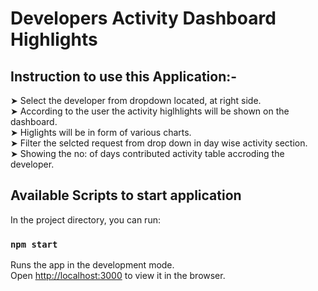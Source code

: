 # Developers Activity Dashboard Highlights

## Instruction to use this Application:-

➤ Select the developer from dropdown located, at right side.\
➤ According to the user the activity higlhlights will be shown on the dashboard.\
➤ Higlights will be in form of various charts.\
➤ Filter the selcted request from drop down in day wise activity section.\
➤ Showing the no: of days contributed activity table accroding the developer.


## Available Scripts to start application

In the project directory, you can run:

### `npm start`

Runs the app in the development mode.\
Open [http://localhost:3000](http://localhost:3000) to view it in the browser.



